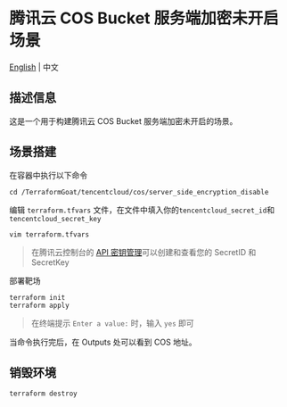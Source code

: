 # 腾讯云 COS Bucket 服务端加密未开启场景

[English](./README.md) | 中文

## 描述信息

这是一个用于构建腾讯云 COS Bucket 服务端加密未开启的场景。

## 场景搭建

在容器中执行以下命令

```shell
cd /TerraformGoat/tencentcloud/cos/server_side_encryption_disable
```

编辑 `terraform.tfvars` 文件，在文件中填入你的`tencentcloud_secret_id`和`tencentcloud_secret_key`

```shell
vim terraform.tfvars
```

> 在腾讯云控制台的 [API 密钥管理](https://console.cloud.tencent.com/cam/capi)可以创建和查看您的 SecretID 和 SecretKey

部署靶场

```shell
terraform init
terraform apply
```

> 在终端提示 `Enter a value:` 时，输入 `yes` 即可

当命令执行完后，在 Outputs 处可以看到 COS 地址。

## 销毁环境

```shell
terraform destroy
```
